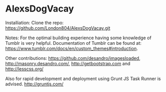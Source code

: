 AlexsDogVacay
=============

Installiation: Clone the repo: https://github.com/London804/AlexsDogVacay.git

Notes:
For the optimal building experience having some knowledge of Tumblr is very helpful. Documentation of Tumblr can be found at: https://www.tumblr.com/docs/en/custom_themes#introduction.

Other contributions:
 https://github.com/desandro/imagesloaded, http://masonry.desandro.com/, http://getbootstrap.com and http://lesscss.org/

Also for rapid development and deployment using Grunt JS Task Runner is advised.
http://gruntjs.com/
